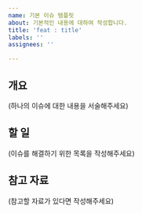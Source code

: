 ```yaml
---
name: 기본 이슈 템플릿
about: 기본적인 내용에 대하여 작성합니다.
title: 'feat : title'
labels: ''
assignees: ''

---
```


## 개요
(하나의 이슈에 대한 내용을 서술해주세요)

 ## 할 일
(이슈를 해결하기 위한 목록을 작성해주세요)

## 참고 자료
(참고할 자료가 있다면 작성해주세요)
